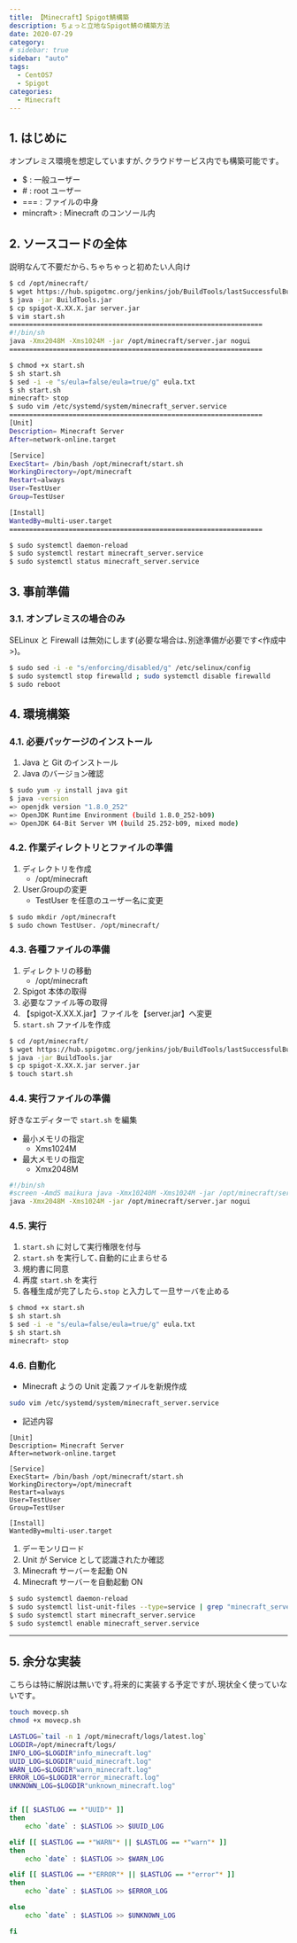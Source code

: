 ```yaml
---
title: 【Minecraft】Spigot鯖構築
description: ちょっと立地なSpigot鯖の構築方法
date: 2020-07-29
category: 
# sidebar: true
sidebar: "auto"
tags:
  - CentOS7
  - Spigot
categories:
  - Minecraft
---
```


## 1. はじめに

オンプレミス環境を想定していますが､クラウドサービス内でも構築可能です｡

- $ : 一般ユーザー
- \# : root ユーザー
- === : ファイルの中身
- mincraft> : Minecraft のコンソール内

## 2. ソースコードの全体

説明なんて不要だから､ちゃちゃっと初めたい人向け

```sh
$ cd /opt/minecraft/
$ wget https://hub.spigotmc.org/jenkins/job/BuildTools/lastSuccessfulBuild/artifact/target/BuildTools.jar
$ java -jar BuildTools.jar
$ cp spigot-X.XX.X.jar server.jar
$ vim start.sh
================================================================
#!/bin/sh
java -Xmx2048M -Xms1024M -jar /opt/minecraft/server.jar nogui
================================================================

$ chmod +x start.sh
$ sh start.sh
$ sed -i -e "s/eula=false/eula=true/g" eula.txt
$ sh start.sh
minecraft> stop
$ sudo vim /etc/systemd/system/minecraft_server.service
================================================================
[Unit]
Description= Minecraft Server
After=network-online.target

[Service]
ExecStart= /bin/bash /opt/minecraft/start.sh
WorkingDirectory=/opt/minecraft
Restart=always
User=TestUser
Group=TestUser

[Install]
WantedBy=multi-user.target
================================================================

$ sudo systemctl daemon-reload
$ sudo systemctl restart minecraft_server.service
$ sudo systemctl status minecraft_server.service
```

## 3. 事前準備

### 3.1. オンプレミスの場合のみ

SELinux と Firewall は無効にします(必要な場合は､別途準備が必要です<作成中>)｡

```sh
$ sudo sed -i -e "s/enforcing/disabled/g" /etc/selinux/config
$ sudo systemctl stop firewalld ; sudo systemctl disable firewalld
$ sudo reboot
```

## 4. 環境構築

### 4.1. 必要パッケージのインストール

1. Java と Git のインストール
2. Java のバージョン確認

```sh
$ sudo yum -y install java git
$ java -version
=> openjdk version "1.8.0_252"
=> OpenJDK Runtime Environment (build 1.8.0_252-b09)
=> OpenJDK 64-Bit Server VM (build 25.252-b09, mixed mode)
```


### 4.2. 作業ディレクトリとファイルの準備

1. ディレクトリを作成
   - /opt/minecraft
2. User.Groupの変更
   - TestUser を任意のユーザー名に変更

```sh
$ sudo mkdir /opt/minecraft
$ sudo chown TestUser. /opt/minecraft/
```

### 4.3. 各種ファイルの準備

1. ディレクトリの移動
   - /opt/minecraft
2. Spigot 本体の取得
3. 必要なファイル等の取得
4. 【spigot-X.XX.X.jar】ファイルを【server.jar】へ変更
5. `start.sh` ファイルを作成

```sh
$ cd /opt/minecraft/
$ wget https://hub.spigotmc.org/jenkins/job/BuildTools/lastSuccessfulBuild/artifact/target/BuildTools.jar
$ java -jar BuildTools.jar
$ cp spigot-X.XX.X.jar server.jar
$ touch start.sh
```

### 4.4. 実行ファイルの準備

好きなエディターで ```start.sh``` を編集

- 最小メモリの指定
  - Xms1024M
- 最大メモリの指定
  - Xmx2048M

```sh
#!/bin/sh
#screen -AmdS maikura java -Xmx10240M -Xms1024M -jar /opt/minecraft/server.jar nogui
java -Xmx2048M -Xms1024M -jar /opt/minecraft/server.jar nogui
```

### 4.5. 実行

1. `start.sh` に対して実行権限を付与
2. `start.sh` を実行して､自動的に止まらせる
3. 規約書に同意
4. 再度 `start.sh` を実行
5. 各種生成が完了したら､`stop` と入力して一旦サーバを止める

```sh
$ chmod +x start.sh
$ sh start.sh
$ sed -i -e "s/eula=false/eula=true/g" eula.txt
$ sh start.sh
minecraft> stop
```

### 4.6. 自動化

- Minecraft ようの Unit 定義ファイルを新規作成

```sh
sudo vim /etc/systemd/system/minecraft_server.service
```

- 記述内容

```vim
[Unit]
Description= Minecraft Server
After=network-online.target

[Service]
ExecStart= /bin/bash /opt/minecraft/start.sh
WorkingDirectory=/opt/minecraft
Restart=always
User=TestUser
Group=TestUser

[Install]
WantedBy=multi-user.target
```

1. デーモンリロード
2. Unit が Service として認識されたか確認
3. Minecraft サーバーを起動 ON
4. Minecraft サーバーを自動起動 ON

```sh
$ sudo systemctl daemon-reload
$ sudo systemctl list-unit-files --type=service | grep "minecraft_server"
$ sudo systemctl start minecraft_server.service
$ sudo systemctl enable minecraft_server.service
```

---

## 5. 余分な実装

こちらは特に解説は無いです｡将来的に実装する予定ですが､現状全く使っていないです｡

```sh
touch movecp.sh
chmod +x movecp.sh
```

```sh
LASTLOG=`tail -n 1 /opt/minecraft/logs/latest.log`
LOGDIR=/opt/minecraft/logs/
INFO_LOG=$LOGDIR"info_minecraft.log"
UUID_LOG=$LOGDIR"uuid_minecraft.log"
WARN_LOG=$LOGDIR"warn_minecraft.log"
ERROR_LOG=$LOGDIR"error_minecraft.log"
UNKNOWN_LOG=$LOGDIR"unknown_minecraft.log"


if [[ $LASTLOG == *"UUID"* ]]
then
    echo `date` : $LASTLOG >> $UUID_LOG

elif [[ $LASTLOG == *"WARN"* || $LASTLOG == *"warn"* ]]
then
    echo `date` : $LASTLOG >> $WARN_LOG

elif [[ $LASTLOG == *"ERROR"* || $LASTLOG == *"error"* ]]
then
    echo `date` : $LASTLOG >> $ERROR_LOG

else
    echo `date` : $LASTLOG >> $UNKNOWN_LOG

fi
```